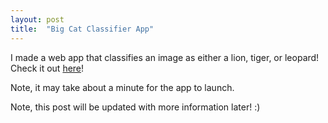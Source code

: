 ```yaml
---
layout: post
title:  "Big Cat Classifier App"
---
```

I made a web app that classifies an image as either a lion, tiger, or leopard! Check it out [here](https://mybinder.org/v2/gh/bwolfson97/big-cat-classifier-app/master?urlpath=%2Fvoila%2Frender%2Fbig-cat-classifier-app.ipynb)!

Note, it may take about a minute for the app to launch.

Note, this post will be updated with more information later! :)
